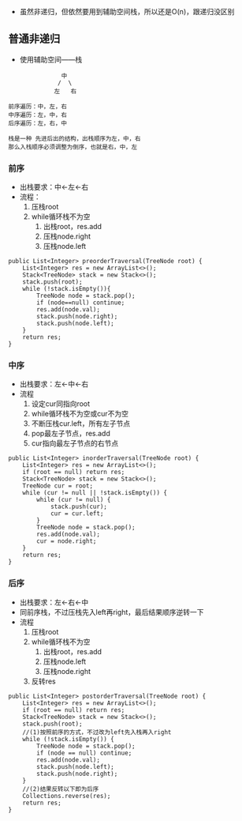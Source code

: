 - 虽然非递归，但依然要用到辅助空间栈，所以还是O(n)，跟递归没区别

## 普通非递归
- 使用辅助空间——栈

```
               中
              /  \
             左   右
```

```
前序遍历：中，左，右
中序遍历：左，中，右
后序遍历：左，右，中

栈是一种 先进后出的结构，出栈顺序为左，中，右
那么入栈顺序必须调整为倒序，也就是右，中，左
```

### 前序
- 出栈要求：中<-左<-右
- 流程：
    1. 压栈root
    2. while循环栈不为空
        1. 出栈root，res.add
        2. 压栈node.right
        3. 压栈node.left

```
public List<Integer> preorderTraversal(TreeNode root) {
    List<Integer> res = new ArrayList<>();
    Stack<TreeNode> stack = new Stack<>();
    stack.push(root);
    while (!stack.isEmpty()){
        TreeNode node = stack.pop();
        if (node==null) continue;
        res.add(node.val);
        stack.push(node.right);
        stack.push(node.left);
    }
    return res;
}
```

### 中序
- 出栈要求：左<-中<-右
- 流程
    1. 设定cur同指向root
    2. while循环栈不为空或cur不为空
    3. 不断压栈cur.left，所有左子节点
    4. pop最左子节点，res.add
    5. cur指向最左子节点的右节点

```
public List<Integer> inorderTraversal(TreeNode root) {
    List<Integer> res = new ArrayList<>();
    if (root == null) return res;
    Stack<TreeNode> stack = new Stack<>();
    TreeNode cur = root;
    while (cur != null || !stack.isEmpty()) {
        while (cur != null) {
            stack.push(cur);
            cur = cur.left;
        }
        TreeNode node = stack.pop();
        res.add(node.val);
        cur = node.right;
    }
    return res;
}
```

### 后序
- 出栈要求：左<-右<-中
- 同前序栈，不过压栈先入left再right，最后结果顺序逆转一下
- 流程
    1. 压栈root
    2. while循环栈不为空
        1. 出栈root，res.add
        2. 压栈node.left
        3. 压栈node.right
    3. 反转res

```
public List<Integer> postorderTraversal(TreeNode root) {
    List<Integer> res = new ArrayList<>();
    if (root == null) return res;
    Stack<TreeNode> stack = new Stack<>();
    stack.push(root);
    //(1)按照前序的方式，不过改为left先入栈再入right
    while (!stack.isEmpty()) {
        TreeNode node = stack.pop();
        if (node == null) continue;
        res.add(node.val);
        stack.push(node.left);
        stack.push(node.right);
    }
    //(2)结果反转以下即为后序
    Collections.reverse(res);
    return res;
}
```
